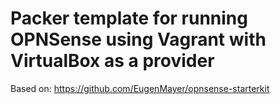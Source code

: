 # Packer template for running OPNSense using Vagrant with VirtualBox as a provider
Based on: https://github.com/EugenMayer/opnsense-starterkit